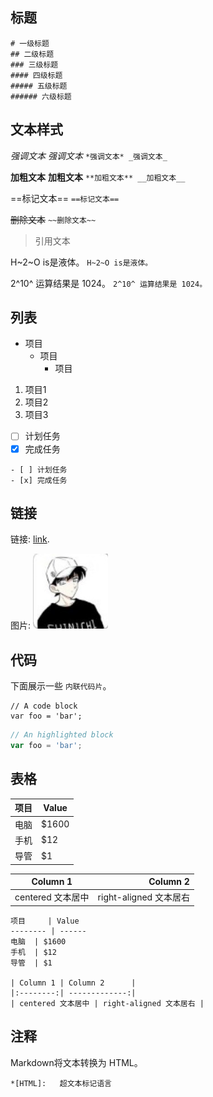 ## 标题
```
# 一级标题
## 二级标题
### 三级标题
#### 四级标题
##### 五级标题
###### 六级标题
```

## 文本样式
*强调文本* _强调文本_ `*强调文本* _强调文本_`

**加粗文本** __加粗文本__ `**加粗文本** __加粗文本__`

==标记文本==  `==标记文本==`

~~删除文本~~  `~~删除文本~~`

> 引用文本

H~2~O is是液体。  `H~2~O is是液体。`

2^10^ 运算结果是 1024。 `2^10^ 运算结果是 1024。`

## 列表

- 项目
  * 项目
    + 项目

1. 项目1
2. 项目2
3. 项目3

- [ ] 计划任务
- [x] 完成任务

```
- [ ] 计划任务
- [x] 完成任务
```

## 链接

链接: [link](https://www.csdn.net/).

图片: ![Alt](../images/logo.png)

## 代码

下面展示一些 `内联代码片`。

```
// A code block
var foo = 'bar';
```

```javascript
// An highlighted block
var foo = 'bar';
```

## 表格
项目     | Value
-------- | ------
电脑  | $1600
手机  | $12
导管  | $1

| Column 1 | Column 2      |
|:--------:| -------------:|
| centered 文本居中 | right-aligned 文本居右 |

```
项目     | Value
-------- | ------
电脑  | $1600
手机  | $12
导管  | $1

| Column 1 | Column 2      |
|:--------:| -------------:|
| centered 文本居中 | right-aligned 文本居右 |
```


## 注释
Markdown将文本转换为 HTML。
```
*[HTML]:   超文本标记语言
```